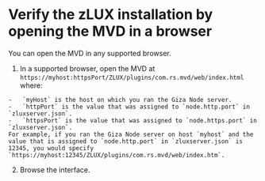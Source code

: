 # Verify the zLUX installation by opening the MVD in a browser

You can open the MVD in any supported browser.

1.   In a supported browser, open the MVD at `https://myhost:httpsPort/ZLUX/plugins/com.rs.mvd/web/index.html`
    where:

    -   `myHost` is the host on which you ran the Giza Node server.
    -   `httpPort` is the value that was assigned to `node.http.port` in `zluxserver.json`.
    -   `httpsPort` is the value that was assigned to `node.https.port` in `zluxserver.json`.
    For example, if you ran the Giza Node server on host `myhost` and the value that is assigned to `node.http.port` in `zluxserver.json` is 12345, you would specify `https://myhost:12345/ZLUX/plugins/com.rs.mvd/web/index.htm`.

2.   Browse the interface. 
